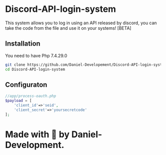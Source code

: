 # Discord-API-login-system
This system allows you to log in using an API released by discord, you can take the code from the file and use it on your systems! [BETA]

## Installation

You need to have Php 7.4.29.0

``````bash
git clone https://github.com/Daniel-Developement/Discord-API-login-system
cd Discord-API-login-system
``````

## Configuraton

```php
//app/process-oauth.php
$payload = [
    'client_id'=>'seid',
    'client_secret'=>'yoursecretcode'
];
```

# Made with 💜 by Daniel-Development.
